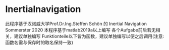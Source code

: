# Inertialnavigation
此程序基于汉诺威大学Prof.Dr.Ing.Steffen Schön 的 Inertial Navigation Sommerster 2020
本程序基于matlab2019a以上编写
各个Aufgabe前后若无相关，建议单独编写
Funktionteile以下皆为函数，建议单独编写以便之后调用(注意:函数名需与保存时的取名保持一致)

